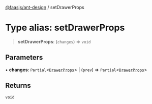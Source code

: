 [@faasjs/ant-design](../README.md) / setDrawerProps

# Type alias: setDrawerProps

> **setDrawerProps**: (`changes`) => `void`

## Parameters

• **changes**: `Partial`\<[`DrawerProps`](../interfaces/DrawerProps.md)\> \| (`prev`) => `Partial`\<[`DrawerProps`](../interfaces/DrawerProps.md)\>

## Returns

`void`
